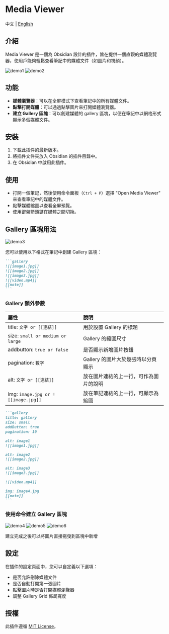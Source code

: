 # Media Viewer

中文 | [English](README.md)

## 介紹

Media Viewer 是一個為 Obsidian 設計的插件，旨在提供一個直觀的媒體瀏覽器，使用戶能夠輕鬆查看筆記中的媒體文件（如圖片和視頻）。

![demo1](assets/demo1.jpg)
![demo2](assets/demo2.jpg)
## 功能

- **媒體瀏覽器**：可以在全屏模式下查看筆記中的所有媒體文件。
- **點擊打開媒體**：可以通過點擊圖片來打開媒體瀏覽器。
- **建立 Gallery 區塊**：可以創建媒體的 gallery 區塊，以便在筆記中以網格形式顯示多個媒體文件。

## 安裝

1. 下載此插件的最新版本。
2. 將插件文件夾放入 Obsidian 的插件目錄中。
3. 在 Obsidian 中啟用此插件。

## 使用

- 打開一個筆記，然後使用命令面板（`Ctrl + P`）選擇 "Open Media Viewer" 來查看筆記中的媒體文件。
- 點擊媒體縮圖以查看全屏預覽。
- 使用鍵盤箭頭鍵在媒體之間切換。


## Gallery 區塊用法

![demo3](assets/demo3.jpg)

您可以使用以下格式在筆記中創建 Gallery 區塊：

````markdown
```gallery
![[image1.jpg]]
![[image2.jpg]]
![[image3.jpg]]
![[video.mp4]]
[[note]]
```
````

### Gallery 額外參數

| 屬性     | 說明                                |
| :----- | :-------------------------------- |
| title: `文字 or [[連結]]` | 用於設置 Gallery 的標題                  |
| size: `small or medium or large` | Gallery 的縮圖尺寸 |
| addbutton: `true or false` | 是否顯示新增圖片按鈕                  |
| pagination: `數字` | Gallery 的圖片大於幾張時以分頁顯示 |
| alt: `文字 or [[連結]]`  | 放在圖片連結的上一行，可作為圖片的說明                 |
| img: `image.jpg or ![[image.jpg]]`  | 放在筆記連結的上一行，可顯示為縮圖 |

````markdown
```gallery
title: gallery
size: small
addButton: true
pagination: 10

alt: image1
![[image1.jpg]]

alt: image2
![[image2.jpg]]

alt: image3
![[image3.jpg]]

![[video.mp4]]

img: image4.jpg
[[note]]
```
````

### 使用命令建立 Gallery 區塊

![demo4](assets/demo4.jpg)
![demo5](assets/demo5.jpg)
![demo6](assets/demo6.jpg)

建立完成之後可以將圖片直接拖曳到區塊中新增


## 設定

在插件的設定頁面中，您可以自定義以下選項：

- 是否允許刪除媒體文件
- 是否自動打開第一張圖片
- 點擊圖片時是否打開媒體瀏覽器
- 調整 Gallery Grid 佈局寬度


## 授權

此插件遵循 [MIT License](LICENSE)。